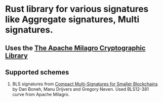 # Rust library for various signatures like Aggregate signatures, Multi signatures.

## Uses the [The Apache Milagro Cryptographic Library](https://github.com/milagro-crypto/amcl)

## Supported schemes
1. BLS signatures from [Compact Multi-Signatures for Smaller Blockchains](https://eprint.iacr.org/2018/483.pdf) by Dan Boneh, Manu Drijvers and Gregory Neven.
   Used BLS12-381 curve from Apache Milagro. 
